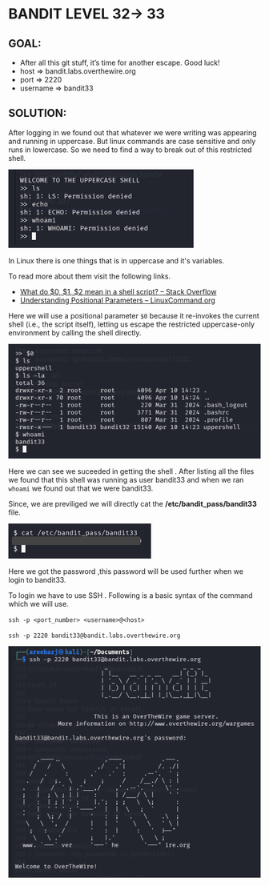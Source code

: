 # BANDIT LEVEL 32-> 33


## GOAL:

- After all this git stuff, it’s time for another escape. Good luck!
- host => bandit.labs.overthewire.org
- port => 2220
- username => bandit33

## SOLUTION:

After logging in we found out that whatever we were writing was appearing and running in uppercase. But linux commands are case sensitive and only runs in lowercase. So we need to find a way to break out of this restricted shell.

![bandit33.1](./images/bandit33.1.png "Bandit33.1")

In Linux there is one things that is in uppercase and it's variables.

To read more about them visit the following links.

- [What do $0, $1, $2 mean in a shell script? – Stack Overflow](https://stackoverflow.com/questions/29258603/what-do-0-1-2-mean-in-a-shell-script?utm_source=chatgpt.com)
- [Understanding Positional Parameters – LinuxCommand.org](https://linuxcommand.org/lc3_wss0120.php?utm_source=chatgpt.com)

Here we will use a positional parameter `$0` because it re-invokes the current shell (i.e., the script itself), letting us escape the restricted uppercase-only environment by calling the shell directly.

![bandit33.2](./images/bandit33.2.png "Bandit33.2")

Here we can see we suceeded in getting the shell . After listing all the files we found that this shell was running as user bandit33 and when we ran `whoami` we found out that we were bandit33. 

Since, we are previliged we will directly cat the **/etc/bandit_pass/bandit33** file.

![bandit33.3](./images/bandit33.3.png "Bandit33.3")

Here we got the password ,this password will be used further when we login to bandit33.

To login we have to use SSH . Following is a basic syntax of the command which we will use.

`ssh -p <port_number> <username>@<host>`

`ssh -p 2220 bandit33@bandit.labs.overthewire.org`

![bandit33.4](./images/bandit33.4.png "Bandit33.4")
